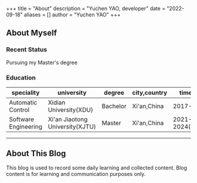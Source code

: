 +++
title = "About"
description = "Yuchen YAO, developer"
date = "2022-09-18"
aliases = []
author = "Yuchen YAO"
+++

## About Myself

### Recent Status
Pursuing my Master's degree

### Education
|speciality|university|degree|city,country|time period|
|----|----|----|----|----|
|Automatic Control|Xidian University(XDU)|Bachelor|Xi'an,China|2017-2021|
|Software Engineering|Xi'an Jiaotong University(XJTU)|Master|Xi'an,China|2021-2024(expected)|

---

## About This Blog

This blog is used to record some daily learning and collected content. Blog content is for learning and communication purposes only.
